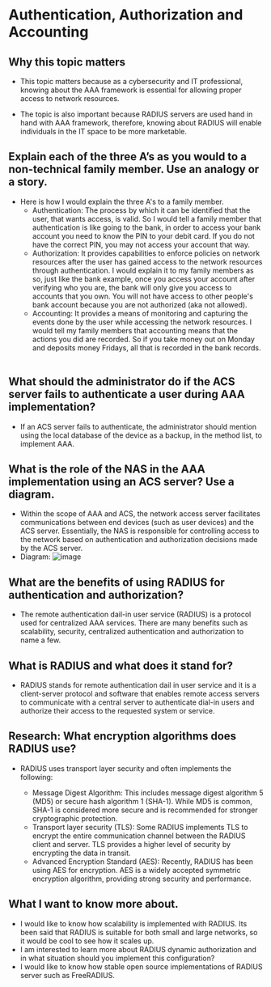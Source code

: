 # Authentication, Authorization and Accounting
## Why this topic matters
- This topic matters because as a cybersecurity and IT professional, knowing about the AAA framework is essential for allowing proper access to network resources. 

- The topic is also important because RADIUS servers are used hand in hand with AAA framework, therefore, knowing about RADIUS will enable individuals in the IT space to be more marketable.   
## Explain each of the three A’s as you would to a non-technical family member. Use an analogy or a story.
- Here is how I would explain the three A's to a family member.
  - Authentication: The process by which it can be identified that the user, that wants access, is valid. So I would tell a family member that authentication is like going to the bank, in order to access your bank account you need to know the PIN to your debit card. If you do not have the correct PIN, you may not access your account that way.
  
  - Authorization: It provides capabilities to enforce policies on network resources after the user has gained access to the network resources through authentication. I would explain it to my family members as so, just like the bank example, once you access your account after verifying who you are, the bank will only give you access to accounts that you own. You will not have access to other people's bank account because you are not authorized (aka not allowed).
  
  - Accounting: It provides a means of monitoring and capturing the events done by the user while accessing the network resources. I would tell my family members that accounting means that the actions you did are recorded. So if you take money out on Monday and deposits money Fridays, all that is recorded in the bank records.  
## What should the administrator do if the ACS server fails to authenticate a user during AAA implementation?
- If an ACS server fails to authenticate, the administrator should mention using the local database of the device as a backup, in the method list, to implement AAA.
## What is the role of the NAS in the AAA implementation using an ACS server? Use a diagram.
- Within the scope of AAA and ACS, the network access server facilitates communications between end devices (such as user devices) and the ACS server. Essentially, the NAS is responsible for controlling access to the network based on authentication and authorization decisions made by the ACS server.
- Diagram: ![image](https://github.com/Juan-bit94/ops-301d10/assets/77375345/1dbff3f1-8b40-42a1-b685-a98efb635fa8)
## What are the benefits of using RADIUS for authentication and authorization?
- The remote authentication dail-in user service (RADIUS) is a protocol used for centralized AAA services. There are many benefits such as scalability, security, centralized authentication and authorization to name a few.
## What is RADIUS and what does it stand for?
- RADIUS stands for remote authentication dail in user service and it is a client-server protocol and software that enables remote access servers to communicate with a central server to authenticate dial-in users and authorize their access to the requested system or service. 
## Research: What encryption algorithms does RADIUS use?
- RADIUS uses transport layer security and often implements the following:

   - Message Digest Algorithm: This includes message digest algorithm 5 (MD5) or secure hash algorithm 1 (SHA-1). While MD5 is common, SHA-1 is considered more secure and is recommended for stronger cryptographic protection.
  
   - Transport layer security (TLS): Some RADIUS implements TLS to encrypt the entire communication channel between the RADIUS client and server. TLS provides a higher level of security by encrypting the data in transit.
  
   - Advanced Encryption Standard (AES): Recently, RADIUS has been using AES for encryption. AES is a widely accepted symmetric encryption algorithm, providing strong security and performance.   
## What I want to know more about.
- I would like to know how scalability is implemented with RADIUS. Its been said that RADIUS is suitable for both small and large networks, so it would be cool to see how it scales up.
- I am interested to learn more about RADIUS dynamic authorization and in what situation should you implement this configuration?
- I would like to know how stable open source implementations of RADIUS server such as FreeRADIUS.
